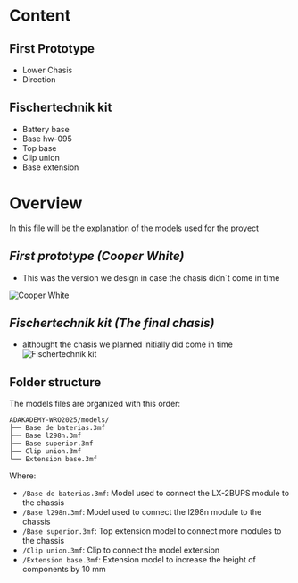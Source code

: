 # Content
## First Prototype
- Lower Chasis
- Direction
## Fischertechnik kit
- Battery base
- Base hw-095
- Top base
- Clip union
- Base extension


# Overview
In this file will be the explanation of the models used for the proyect


## *First prototype (Cooper White)*
- This was the version we design in case the chasis didn´t come in time

![Cooper White](https://github.com/user-attachments/assets/e4e73e8e-404c-4b7d-917b-3838bfd58acd)

## *Fischertechnik kit (The final chasis)*
- althought the chasis we planned initially did come in time 
![Fischertechnik kit](https://github.com/user-attachments/assets/57b836d8-d729-4ff7-9029-b85acd3bc02a)

##  Folder structure
The models files are organized with this order:
```
ADAKADEMY-WRO2025/models/
├── Base de baterias.3mf
├── Base l298n.3mf
├── Base superior.3mf
├── Clip union.3mf
└── Extension base.3mf
```
Where:

- `/Base de baterias.3mf`: Model used to connect the LX-2BUPS module to the chassis
- `/Base l298n.3mf`: Model used to connect the l298n module to the chassis
- `/Base superior.3mf`: Top extension model to connect more modules to the chassis
- `/Clip union.3mf`: Clip to connect the model extension 
- `/Extension base.3mf`: Extension model to increase the height of components by 10 mm


